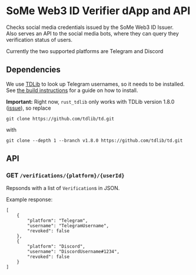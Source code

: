 # SoMe Web3 ID Verifier dApp and API

Checks social media credentials issued by the SoMe Web3 ID Issuer.\
Also serves an API to the social media bots, where they can query they verification status of users.

Currently the two supported platforms are Telegram and Discord

## Dependencies

We use [TDLib](https://core.telegram.org/tdlib/) to look up Telegram usernames, so it needs to be installed.\
See [the build instructions](https://tdlib.github.io/td/build.html?language=Rust) for a guide on how to install.

**Important:** Right now, `rust_tdlib` only works with TDLib version 1.8.0 ([issue](https://github.com/antonio-antuan/rust-tdlib/issues/29)), so replace
```
git clone https://github.com/tdlib/td.git
```
with
```
git clone --depth 1 --branch v1.8.0 https://github.com/tdlib/td.git
```

## API

### GET ``/verifications/{platform}/{userId}``

Repsonds with a list of `Verification`s in JSON.

Example response:
```
[
    {
        "platform": "Telegram",
        "username": "TelegramUsername",
        "revoked": false
    },
    {
        "platform": "Discord",
        "username": "DiscordUsername#1234",
        "revoked": false
    }
]
```